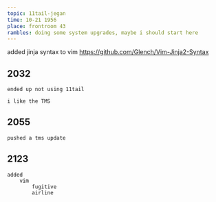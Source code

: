 ```yaml
---
topic: 11tail-jegan
time: 10-21 1956
place: frontroom 43
rambles: doing some system upgrades, maybe i should start here
---
```


added jinja syntax to vim
	https://github.com/Glench/Vim-Jinja2-Syntax

## 2032

	ended up not using 11tail
	
	i like the TMS
	
## 2055

	pushed a tms update
	
## 2123

	added
		vim
			fugitive
			airline


